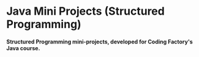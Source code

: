 # **Java Mini Projects (Structured Programming)**
#### Structured Programming mini-projects, developed for Coding Factory's Java course. 
